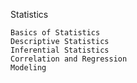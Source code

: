 Statistics

    Basics of Statistics
    Descriptive Statistics
    Inferential Statistics
    Correlation and Regression
    Modeling
